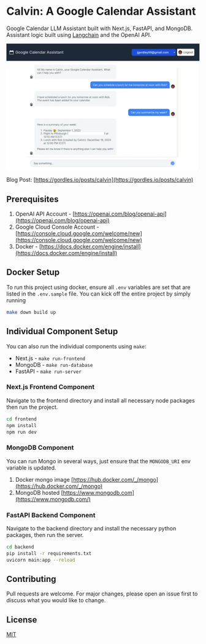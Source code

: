 # Calvin: A Google Calendar Assistant

Google Calendar LLM Assistant built with Next.js, FastAPI, and MongoDB. Assistant logic built using [Langchain](https://www.langchain.com/) and the OpenAI API. 

![Calvin Homepage](/screenshots/calvin.png)

Blog Post: [https://gordles.io/posts/calvin](https://gordles.io/posts/calvin)

## Prerequisites
1. OpenAI API Account - [https://openai.com/blog/openai-api](https://openai.com/blog/openai-api)
2. Google Cloud Console Account - [https://console.cloud.google.com/welcome/new](https://console.cloud.google.com/welcome/new)
3. Docker - [https://docs.docker.com/engine/install](https://docs.docker.com/engine/install)

## Docker Setup

To run this project using docker, ensure all `.env` variables are set that are listed in the `.env.sample` file. You can kick off the entire project by simply running

```bash
make down build up
```

## Individual Component Setup

You can also run the individual components using `make`:
- Next.js - `make run-frontend`
- MongoDB - `make run-database`
- FastAPI - `make run-server`

### Next.js Frontend Component

Navigate to the frontend directory and install all necessary node packages then run the project.

```bash
cd frontend
npm install
npm run dev
```

### MongoDB Component
You can run Mongo in several ways, just ensure that the `MONGODB_URI` env variable is updated.
1. Docker mongo image [https://hub.docker.com/_/mongo](https://hub.docker.com/_/mongo)
2. MongoDB hosted [https://www.mongodb.com](https://www.mongodb.com/)

### FastAPI Backend Component

Navigate to the backend directory and install the necessary python packages, then run the server.

```bash
cd backend
pip install -r requirements.txt
uvicorn main:app --reload
```

## Contributing

Pull requests are welcome. For major changes, please open an issue first
to discuss what you would like to change.

## License

[MIT](https://choosealicense.com/licenses/mit/)